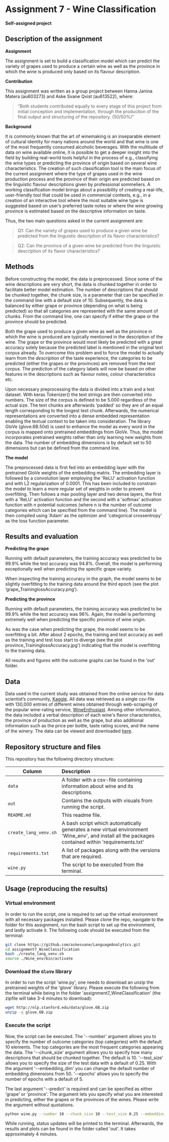 # Assignment 7 - Wine Classification
__Self-assigned project__

## Description of the assignment

__Assignment__

The assignment is set to build a classification model which can predict the variety of grapes used to produce a certain wine as well as the province in which the wine is produced only based on its flavour description. 

__Contribution__

This assignment was written as a group project between Hanna Janina Matera (au603273) and Aske Svane Qvist (au613522), where: 

> “Both students contributed equally to every stage of this project from initial conception and implementation, through the production of the final output and structuring of the repository. (50/50%)”

__Background__

It is commonly known that the art of winemaking is an inseparable element of cultural identity for many nations around the world and that wine is one of the most frequently consumed alcoholic beverages. With the multitude of data on wine available online, it is possible to get a deeper insight into the field by building real-world tools helpful in the process of e.g., classifying the wine types or predicting the province of origin based on several wine characteristics. 
The creation of such classification tool is the main focus of the current assignment where the type of grapes used in the wine production process and the province of their origin are predicted based on the linguistic flavour descriptions given by professional sommeliers. 
A working classification model brings about a possibility of creating a real-life, user-friendly tool that could be used in commercial contexts, e.g., in a creation of an interactive tool where the most suitable wine type is suggested based on user’s preferred taste notes or where the wine growing province is estimated based on the descriptive information on taste. 

Thus, the two main questions asked in the current assignment are:

> Q1: Can the variety of grapes used to produce a given wine be predicted from the linguistic description of its flavor characteristics?

> Q2: Can the province of a given wine be predicted from the linguistic description of its flavor characteristics?


## Methods
Before constructing the model, the data is preprocessed. Since some of the wine descriptions are very short, the data is chunked together in order to facilitate better model estimation. The number of descriptions that should be chunked together, the chunk size, is a parameter that can be specified in the command line with a default size of 10. Subsequently, the data is balanced by either grape or province (depending on what is being predicted) so that all categories are represented with the same amount of chunks. From the command line, one can specify if either the grape or the province should be predicted.

Both the grape used to produce a given wine as well as the province in which the wine is produced are typically mentioned in the description of the wine. The grape or the province would most likely be predicted with a great accuracy solely because the predicted label is mentioned in the original text corpus already. To overcome this problem and to force the model to actually learn from the *description* of the taste experience, the categories to be predicted (either the grapes or the provinces) are removed from the text corpus. The prediction of the category labels will now be based on other features in the descriptions such as flavour notes, colour characteristics etc.

Upon necessary preprocessing the data is divided into a train and a test dataset. With keras Tokenizer() the text strings are then converted into numbers. The size of the corpus is defined to be 5.000 regardless of the actual size. The text chunks are afterwards 'padded' so they are of an equal length corresponding to the longest text chunk. Afterwards, the numerical representations are converted into a dense embedded representation enabling the textual context to be taken into consideration. The library GloVe (glove.6B.50d) is used to enhance the model as every word in the corpus is mapped onto pretrained embeddings from GloVe. Thus, the model incorporates pretrained weights rather than only learning new weights from the data. The number of embedding dimensions is by default set to 50 dimensions but can be defined from the command line.

__The model__

The preprocessed data is first fed into an embedding layer with the pretrained GloVe weights of the embedding matrix. The embedding layer is followed by a convolution layer employing the 'ReLU' activation function and with L2 regularization of 0.0001. This has been included to constrain the model to learn a more regular set of weights in order to prevent overfitting. Then follows a max pooling layer and two dense layers, the first with a 'ReLU' activation function and the second with a 'softmax' activation function with *n* potential outcomes (where n is the number of outcome categories which can be specified from the command line). The model is then compiled using 'Adam' as the optimizer and 'categorical crossentropy' as the loss function parameter.


## Results and evaluation

__Predicting the grape__ 

Running with default parameters, the training accuracy was predicted to be 99.9% while the test accuracy was 94.8%. Overall, the model is performing exceptionally well when predicting the specific grape variety.

When inspecting the training accuracy in the graph, the model seems to be slightly overfitting to the training data around the third epoch (see the plot ‘grape_TraininglossAccuracy.png’). 

__Predicting the province__

Running with default parameters, the training accuracy was predicted to be 99.9% while the test accuracy was 96%. Again, the model is performing extremely well when predicting the specific province of wine origin.

As was the case when predicting the grape, the model seems to be overfitting a bit. After about 2 epochs, the training and test accuracy as well as the training and test loss start to diverge (see the plot province_TraininglossAccuracy.jpg') indicating that the model is overfitting to the training data.

All results and figures with the outcome graphs can be found in the 'out' folder.

## Data

Data used in the current study was obtained from the online service for data scientist’s community, [Kaggle](https://www.kaggle.com/datasets). All data was retrieved as a single csv-file with 130,000 entries of different wines obtained through web-scraping of the popular wine-rating service, [WineEnthusiast](https://www.wineenthusiast.com/). Among other information, the data included a verbal description of each wine's flavor characteristics, the province of production as well as the grape, but also additional information such as the price per bottle, taste rating scores, and the name of the winery. The data can be viewed and downloaded [here](https://www.kaggle.com/zynicide/wine-reviews?select=winemag-data-130k-v2.csv).

## Repository structure and files
This repository has the following directory structure:

| Column | Description|
|--------|:-----------|
```data```| A folder with a csv-file containing information about wine and its descriptions.
```out``` | Contains the outputs with visuals from running the script.
```README.md``` | This readme file.
```create_lang_venv.sh``` | A bash script which automatically generates a new virtual environment 'Wine_env', and install all the packages contained within 'requirements.txt'
```requirements.txt``` | A list of packages along with the versions that are required.
```wine.py```| The script to be executed from the terminal.



## Usage (reproducing the results)

### Virtual environment
In order to run the script, one is required to set up the virtual environment with all necessary packages installed. Please clone the repo, navigate to the folder for this assignment, run the bash script to set up the environment, and lastly activate it. The following code should be executed from the terminal:

```bash
git clone https://github.com/askesvane/LanguageAnalytics.git
cd assignment7_WineClassification
bash ./create_lang_venv.sh
source ./Wine_env/bin/activate
```

### Download the ```GloVe``` library

In order to run the script 'wine.py', one needs to download an unzip the pretrained weights of the 'glove' library. Please execute the following from the terminal while being in the folder 'assignment7_WineClassification' (the zipfile will take 3-4 minutes to download):

```bash
wget http://nlp.stanford.edu/data/glove.6B.zip
unzip -q glove.6B.zip
```

### Execute the script 
Now, the script can be executed. The '--number' argument allows you to specify the number of outcome categories (top categories) with the default 10 elements. The top categories are the most frequent categories appearing the data. The '--chunk_size' argument allows you to specify how many descriptions that should be chunked together. The default is 10. '--test_size' allows you to specify the size of the test data with a default of 0.25. With the argument '--embedding_dim' you can change the default number of embedding dimensions from 50. '--epochs' allows you to specify the number of epochs with a default of 5. 

The last argument '--predict' is required and can be specified as either 'grape' or 'province'. The argument lets you specify what you are interested in predicting, either the grapes or the provinces of the wines. Please write the argument without quotations.

```bash
python wine.py --number 10 --chunk_size 10 --test_size 0.25 --embedding_dim 50 --epochs 10 --predict grape/province 
```
While running, status updates will be printed to the terminal. Afterwards, the results and plots can be found in the folder called 'out'. It takes approximately 4 minutes.